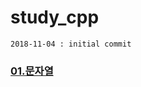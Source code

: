 # study_cpp

    2018-11-04 : initial commit

### [01.문자열](https://github.com/NamSSu/study_cpp_2018/blob/master/001.string.md)